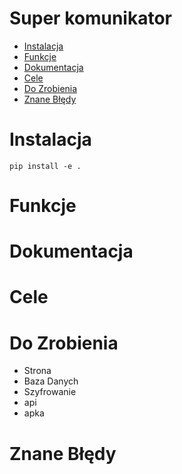 # Super komunikator
- [Instalacja](#instalacja)
- [Funkcje](#funkcje)
- [Dokumentacja](#dokumentacja)
- [Cele](#cele)
- [Do Zrobienia](#do-zrobienia)
- [Znane Błędy](#znane-błędy)

# Instalacja
```shell
pip install -e .
```

# Funkcje

# Dokumentacja

# Cele

# Do Zrobienia
 - Strona
 - Baza Danych
 - Szyfrowanie
 - api
 - apka

# Znane Błędy
